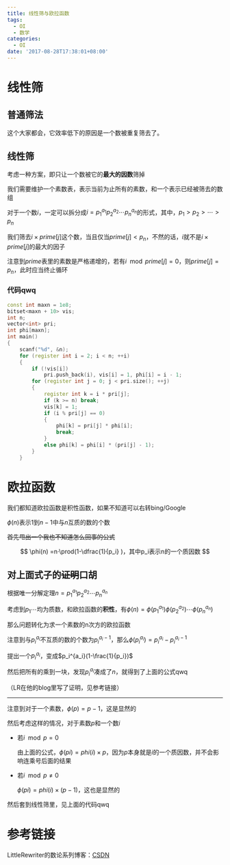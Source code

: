 ```yaml
---
title: 线性筛与欧拉函数
tags:
  - OI
  - 数学
categories:
  - OI
date: '2017-08-28T17:38:01+08:00'
---
```


# 线性筛

## 普通筛法

这个大家都会，它效率低下的原因是一个数被重复筛去了。

<!--more-->

## 线性筛

考虑一种方案，即只让一个数被它的**最大的因数**筛掉

我们需要维护一个素数表，表示当前为止所有的素数，和一个表示已经被筛去的数组

对于一个数$i$，一定可以拆分成$i=p_1^{a_1}p_2^{a_2}\cdots p_n^{a_n}$的形式，其中，$p_1>p_2>\cdots > p_n$

我们筛去$i\times prime[j]$这个数，当且仅当$prime[j]<p_n$，不然的话，$i$就不是$i\times prime[j]$的最大的因子

注意到$prime$表里的素数是严格递增的，若有$i\mod prime[j]=0$，则$prime[j]=p_n$，此时应当终止循环

### 代码qwq

```cpp
const int maxn = 1e8;
bitset<maxn + 10> vis;
int n;
vector<int> pri;
int phi[maxn];
int main()
{
    scanf("%d", &n);
    for (register int i = 2; i < n; ++i)
    {
        if (!vis[i])
            pri.push_back(i), vis[i] = 1, phi[i] = i - 1;
        for (register int j = 0; j < pri.size(); ++j)
        {
            register int k = i * pri[j];
            if (k >= n) break;
            vis[k] = 1;
            if (i % pri[j] == 0)
            {
                phi[k] = pri[j] * phi[i];
                break;
            }
            else phi[k] = phi[i] * (pri[j] - 1);
        }
    }
```

# 欧拉函数

我们都知道欧拉函数是积性函数，如果不知道可以右转bing/Google

$\phi(n)$表示$1$到$n-1$中与$n$互质的数的个数

~~首先甩出一个我也不知道怎么回事的公式~~


$$
\phi(n) =n·\prod(1-\dfrac{1}{p_i} )，其中p_i表示n的一个质因数
$$
## 对上面式子的~~证明~~口胡

根据唯一分解定理$n=p_1^{a_1}p_2^{a_2}\cdots p_n^{a_n}$

考虑到$p_1\cdots$均为质数，和欧拉函数的**积性**，有$\phi(n)=\phi(p_1^{a_1})\phi(p_2^{a_2})\cdots\phi(p_n^{a_n})$

那么问题转化为求一个素数的n次方的欧拉函数

注意到与$p_i^{a_i}$不互质的数的个数为$p_i^{a_i-1}$，那么$\phi(p_i^{a_i})=p_i^{a_i}-p_i^{a_i-1}$

提出一个$p_i^{a_i}$，变成$p_i^{a_i}(1-\frac{1}{p_i})$

然后把所有的乘到一块，发现$p_i^{a_i}$凑成了$n$，就得到了上面的公式qwq

（LR在他的blog里写了证明，见参考链接）

----

注意到对于一个素数，$\phi(p)=p-1$，这是显然的

然后考虑这样的情况，对于素数$p​$和一个数$i​$

- 若$i\mod p=0$

  由上面的公式，$\phi(pi)=phi(i)\times p$，因为$p$本身就是$i$的一个质因数，并不会影响连乘号后面的结果

- 若$i\mod p \not=0$

  $\phi(pi)=phi(i)\times(p-1)$，这也是显然的

然后套到线性筛里，见上面的代码qwq

# 参考链接

LittleRewriter的数论系列博客：[CSDN](http://blog.csdn.net/lirewriter)
